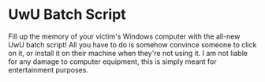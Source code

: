# UwU Batch Script

Fill up the memory of your victim's Windows computer with the all-new UwU batch script! All you have to do is somehow convince someone to click on it, or install it on their machine when they're not using it. I am not liable for any damage to computer equipment, this is simply meant for entertainment purposes.
